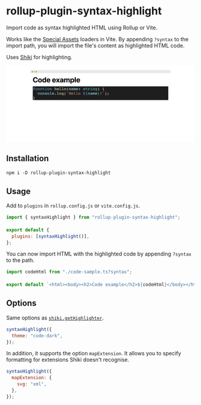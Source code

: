 # rollup-plugin-syntax-highlight

Import code as syntax highlighted HTML using Rollup or Vite.

Works like the [Special Assets](https://vitejs.dev/guide/features.html#static-assets) loaders in Vite. By appending `?syntax` to the import path, you will import the file's content as highlighted HTML code.

Uses [Shiki](https://github.com/shikijs/shiki) for highlighting.

![Highlighted code rendered](/assets/rendered.png)

## Installation

```
npm i -D rollup-plugin-syntax-highlight
```

## Usage

Add to `plugins` in `rollup.config.js` or `vite.config.js`.

```js
import { syntaxHighlight } from "rollup-plugin-syntax-highlight";

export default {
  plugins: [syntaxHighlight()],
};
```

You can now import HTML with the highlighted code by appending `?syntax` to the path.

```js
import codeHtml from "./code-sample.ts?syntax";

export default `<html><body><h2>Code example</h2>${codeHtml}</body></html>`;
```

## Options

Same options as [`shiki.getHighlighter`](https://shiki.matsu.io).

```js
syntaxHighlight({
  theme: "code-dark",
});
```

In addition, it supports the option `mapExtension`. It allows you to specify formatting for extensions Shiki doesn't recognise.

```js
syntaxHighlight({
  mapExtension: {
    svg: "xml",
  },
});
```
